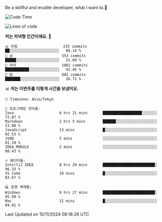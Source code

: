 Be a skillful and erudite developer, what I want to.👶

<!--START_SECTION:waka-->
![Code Time](http://img.shields.io/badge/Code%20Time-1%2C393%20hrs%2048%20mins-blue)

![Lines of code](https://img.shields.io/badge/%EC%A0%80%EB%8A%94%20%EC%97%AC%ED%83%9C%EA%B9%8C%EC%A7%80%20-884.3%20thousand%20%EC%A4%84%EC%9D%98%20%EC%BD%94%EB%93%9C%EB%A5%BC%20%EC%9E%91%EC%84%B1%ED%96%88%EC%96%B4%EC%9A%94.-blue)

**저는 저녁형 인간이에요. 🦉** 

```text
🌞 아침                     233 commits         ██░░░░░░░░░░░░░░░░░░░░░░░   09.14 % 
🌆 낮　                     553 commits         █████░░░░░░░░░░░░░░░░░░░░   21.69 % 
🌃 저녁                     1082 commits        ███████████░░░░░░░░░░░░░░   42.45 % 
🌙 밤　                     681 commits         ███████░░░░░░░░░░░░░░░░░░   26.72 % 
```


📊 **저는 이번주를 이렇게 시간을 보냈어요.** 

```text
🕑︎ Timezone: Asia/Tokyo

💬 프로그래밍 언어들: 
Java                     6 hrs 21 mins       ██████████████████░░░░░░░   72.07 % 
Markdown                 2 hrs 5 mins        ██████░░░░░░░░░░░░░░░░░░░   23.80 % 
JavaScript               13 mins             █░░░░░░░░░░░░░░░░░░░░░░░░   02.53 % 
JSON                     5 mins              ░░░░░░░░░░░░░░░░░░░░░░░░░   01.10 % 
IDEA_MODULE              2 mins              ░░░░░░░░░░░░░░░░░░░░░░░░░   00.43 % 

🔥 에디터들: 
IntelliJ IDEA            8 hrs 29 mins       ████████████████████████░   96.33 % 
VS Code                  19 mins             █░░░░░░░░░░░░░░░░░░░░░░░░   03.67 % 

💻 운영 체제들: 
Windows                  8 hrs 27 mins       ████████████████████████░   95.99 % 
Mac                      21 mins             █░░░░░░░░░░░░░░░░░░░░░░░░   04.01 % 
```


 Last Updated on 15/11/2024 08:18:26 UTC
<!--END_SECTION:waka-->
